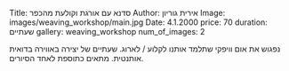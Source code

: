Title: סדנא עם אורגת וקולעת מהכפר
Author: אירית גוריון
Image: images/weaving_workshop/main.jpg
Date: 4.1.2000
price: 70
duration: שעתיים
gallery: weaving_workshop
num_of_images: 2

נפגוש את אום וויפקי שתלמד אותנו לקלוע / לארוג. שעתיים של יצירה באווירה בדואית אותנטית. מתאים כתוספת לאחד הסיורים.